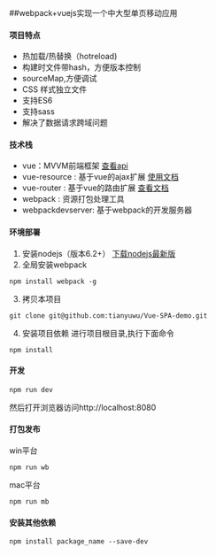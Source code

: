##webpack+vuejs实现一个中大型单页移动应用
#### 项目特点
- 热加载/热替换（hotreload)
- 构建时文件带hash，方便版本控制
- sourceMap,方便调试
- CSS 样式独立文件
- 支持ES6
- 支持sass
- 解决了数据请求跨域问题

#### 技术栈
- vue：MVVM前端框架 [查看api](http://cn.vuejs.org/api/ "查看api")
- vue-resource : 基于vue的ajax扩展 [使用文档](https://github.com/vuejs/vue-resource/blob/master/docs/http.md "使用文档")
- vue-router : 基于vue的路由扩展 [查看文档](http://router.vuejs.org/zh-cn/index.html "查看文档")
- webpack : 资源打包处理工具
- webpackdevserver: 基于webpack的开发服务器


#### 环境部署
1. 安装nodejs（版本6.2+）
[下载nodejs最新版](https://nodejs.org/en/ "下载nodejs")
2. 全局安装webpack
```
npm install webpack -g
```
3. 拷贝本项目
```
git clone git@github.com:tianyuwu/Vue-SPA-demo.git
```
4. 安装项目依赖
进行项目根目录,执行下面命令
```
npm install
```

#### 开发
```
npm run dev
```
然后打开浏览器访问http://localhost:8080

#### 打包发布
win平台
```
npm run wb
```
mac平台
```
npm run mb
```

#### 安装其他依赖
```
npm install package_name --save-dev
```